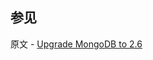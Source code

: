 ## 参见

原文 - [Upgrade MongoDB to 2.6]( https://docs.mongodb.com/manual/release-notes/2.6-upgrade/ )

